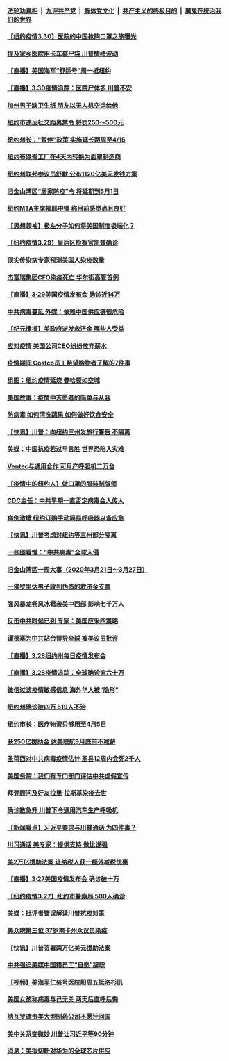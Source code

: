 ####  [法轮功真相](../../../../basic/blob/master/README.md?t=03310031) &nbsp;|&nbsp; [九评共产党](../../../../9ping.md/blob/master/README.md?t=03310031) &nbsp;|&nbsp; [解体党文化](../../../../jtdwh.md/blob/master/README.md?t=03310031)  &nbsp;|&nbsp; [共产主义的终极目的](../../../../gczydzjmd.md/blob/master/README.md?t=03310031) &nbsp;|&nbsp; [魔鬼在统治我们的世界](../../../../mgztzwmdsj.md/blob/master/README.md?t=03310031) 

#### [【纽约疫情3.30】医院的中国抢购口罩之旅曝光](../pages/nsc412/n11988256.md?t=03310031) 

#### [提及家乡医院用卡车装尸袋 川普情绪波动](../pages/nsc412/n11988913.md?t=03310031) 

#### [【直播】美国海军“舒适号”周一抵纽约](../pages/nsc412/n11988771.md?t=03310031) 

#### [【直播】3.30疫情追踪：医院尸体多 川普不安](../pages/nsc412/n11988381.md?t=03310031) 

#### [加州男子缺卫生纸 朋友以无人机空运给他](../pages/nsc412/n11988168.md?t=03310031) 

#### [纽约市违反社交距离禁令 将罚250～500元](../pages/nsc412/n11987435.md?t=03310031) 

#### [纽约州长：“暂停”政策  实施延长两周至4/15](../pages/nsc412/n11987457.md?t=03310031) 

#### [纽约布碌崙工厂在4天内转换为面罩制造商](../pages/nsc412/n11987465.md?t=03310031) 

#### [纽约州联邦参议员舒默  公布1120亿美元发钱方案](../pages/nsc412/n11987514.md?t=03310031) 

#### [旧金山湾区“居家防疫”令 将延期到5月1日](../pages/nsc412/n11987593.md?t=03310031) 

#### [纽约MTA主席福耶中镖 称目前感觉尚且良好](../pages/nsc412/n11987473.md?t=03310031) 

#### [【思想领袖】极左分子如何将美国制度极端化？](../pages/nsc412/n11698317.md?t=03310031) 

#### [【纽约疫情3.29】皇后区检察官凯兹确诊](../pages/nsc412/n11985412.md?t=03310031) 

#### [顶尖传染病专家预测美国人染疫数量](../pages/nsc412/n11986277.md?t=03310031) 

#### [杰富瑞集团CFO染疫死亡 华尔街高管首例](../pages/nsc412/n11986712.md?t=03310031) 

#### [【直播】3·29美国疫情发布会 确诊近14万](../pages/nsc412/n11986241.md?t=03310031) 

#### [中共病毒蔓延 外媒：依赖中国供应链很危险](../pages/nsc412/n11984622.md?t=03310031) 

#### [【纪元播报】美政府派发救济金 哪些人受益](../pages/nsc412/n11986382.md?t=03310031) 

#### [应对疫情 美国公司CEO纷纷放弃薪水](../pages/nsc412/n11985616.md?t=03310031) 

#### [疫情期间 Costco员工希望购物者了解的7件事](../pages/nsc412/n11977820.md?t=03310031) 

#### [组图：纽约疫情延烧 曼哈顿如空城](../pages/nsc412/n11985336.md?t=03310031) 

#### [美国故事：疫情中志愿者的简单与从容](../pages/nsc412/n11984935.md?t=03310031) 

#### [防病毒 如何清洗蔬果 如何做好饮食安全](../pages/nsc412/n11982340.md?t=03310031) 

#### [【快讯】川普：向纽约三州发旅行警告 不隔离](../pages/nsc412/n11984670.md?t=03310031) 

#### [美媒：中国抗疫若过早言胜 世界恐陷入灾难](../pages/nsc412/n11984592.md?t=03310031) 

#### [Ventec与通用合作 可月产呼吸机二万台](../pages/nsc412/n11984351.md?t=03310031) 

#### [【疫情中的纽约人】做口罩的服装制版师](../pages/nsc412/n11982490.md?t=03310031) 

#### [CDC主任：中共早期一直否定病毒会人传人](../pages/nsc412/n11983869.md?t=03310031) 

#### [病例激增 纽约订购手动简易呼吸器以备应急](../pages/nsc412/n11984218.md?t=03310031) 

#### [【快讯】川普考虑对纽约等三州部分隔离](../pages/nsc412/n11983970.md?t=03310031) 

#### [一张图看懂：“中共病毒”全球入侵](../pages/nsc412/n11984023.md?t=03310031) 

#### [旧金山湾区一周大事（2020年3月21日～3月27日）](../pages/nsc412/n11984054.md?t=03310031) 

#### [一佛罗里达男子收到伪造的救济金支票](../pages/nsc412/n11983957.md?t=03310031) 

#### [强风暴龙卷风冰雹袭美中西部 影响七千万人](../pages/nsc412/n11983650.md?t=03310031) 

#### [反击中共时候已到 专家：美国应采四策略](../pages/nsc412/n11983904.md?t=03310031) 

#### [谭德塞为中共站台误导全球 被美议员批评](../pages/nsc412/n11983836.md?t=03310031) 

#### [【直播】3.28纽约州每日疫情发布会](../pages/nsc412/n11983513.md?t=03310031) 

#### [【直播】3.28疫情追踪：全球确诊逾六十万](../pages/nsc412/n11983408.md?t=03310031) 

#### [微信过滤疫情敏感信息 海外华人被“隐形”](../pages/nsc412/n11981644.md?t=03310031) 

#### [纽约州确诊破四万 519人不治](../pages/nsc412/n11982747.md?t=03310031) 

#### [纽约市长：医疗物资只够用至4月5日](../pages/nsc412/n11982742.md?t=03310031) 

#### [获250亿援助金 达美联航9月底前不减薪](../pages/nsc412/n11982805.md?t=03310031) 

#### [圣荷西对中共病毒疫情估计      圣县12周内会死2千人](../pages/nsc412/n11982828.md?t=03310031) 

#### [美国务院：我们有专门部门评估中共虚假宣传](../pages/nsc412/n11982121.md?t=03310031) 

#### [拜登顾问及好友拉里·拉斯基染疫去世](../pages/nsc412/n11982173.md?t=03310031) 

#### [确诊数急升 川普下令通用汽车生产呼吸机](../pages/nsc412/n11982099.md?t=03310031) 

#### [【新闻看点】习近平要求与川普通话 为四件事？](../pages/nsc412/n11981545.md?t=03310031) 

#### [川习通话 美专家：提供支持 做比说强](../pages/nsc412/n11981483.md?t=03310031) 

#### [美2万亿援助法案 让纳税人获一额外减税优惠](../pages/nsc412/n11981785.md?t=03310031) 

#### [【直播】3·27美国疫情发布会 确诊破十万](../pages/nsc412/n11981569.md?t=03310031) 

#### [【纽约疫情3.27】纽约市警察局 500人确诊](../pages/nsc412/n11980298.md?t=03310031) 

#### [美媒：批评者错误解读川普抗疫对策](../pages/nsc412/n11981252.md?t=03310031) 

#### [美众院第三位 37岁南卡州众议员染疫](../pages/nsc412/n11981715.md?t=03310031) 

#### [【快讯】川普签署两万亿美元援助法案](../pages/nsc412/n11981488.md?t=03310031) 

#### [中共强迫美媒中国籍员工“自愿”辞职](../pages/nsc412/n11981503.md?t=03310031) 

#### [【视频】美海军仁慈号医院船周五抵洛杉矶](../pages/nsc412/n11981422.md?t=03310031) 

#### [美国女孩称病毒与己无关 两天后直呼后悔](../pages/nsc412/n11981288.md?t=03310031) 

#### [纳瓦罗谴责美大型制药公司不愿迁回国](../pages/nsc412/n11981005.md?t=03310031) 

#### [美中关系变微妙 川普让习近平等90分钟](../pages/nsc412/n11981409.md?t=03310031) 

#### [消息：美拟切断对华为的全球芯片供应](../pages/nsc412/n11981413.md?t=03310031) 

